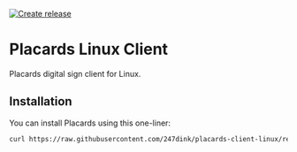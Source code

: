 [![Create release](https://github.com/247dink/placards-client-linux/actions/workflows/test.yml/badge.svg)](https://github.com/247dink/placards-client-linux/actions/workflows/test.yml)

# Placards Linux Client
Placards digital sign client for Linux.

## Installation
You can install Placards using this one-liner:

```bash
curl https://raw.githubusercontent.com/247dink/placards-client-linux/refs/heads/master/install.sh | /bin/sh -x
```
